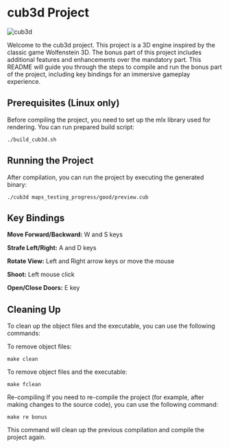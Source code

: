# cub3d Project

![cub3d](https://github.com/paulobeckhauser/cub3d/blob/main/bonus/textures/gif/cub3d.gif)

Welcome to the cub3d project. This project is a 3D engine inspired by the classic game Wolfenstein 3D. The bonus part of this project includes additional features and enhancements over the mandatory part. This README will guide you through the steps to compile and run the bonus part of the project, including key bindings for an immersive gameplay experience.

## Prerequisites (Linux only)
Before compiling the project, you need to set up the mlx library used for rendering. You can run prepared build script:

```./build_cub3d.sh```

## Running the Project
After compilation, you can run the project by executing the generated binary:

```./cub3d maps_testing_progress/good/preview.cub```

## Key Bindings

__Move Forward/Backward:__ W and S keys

__Strafe Left/Right:__ A and D keys

__Rotate View:__ Left and Right arrow keys or move the mouse

__Shoot:__ Left mouse click

__Open/Close Doors:__ E key

## Cleaning Up
To clean up the object files and the executable, you can use the following commands:

To remove object files:

```make clean```

To remove object files and the executable:

```make fclean```

Re-compiling
If you need to re-compile the project (for example, after making changes to the source code), you can use the following command:

```make re bonus```

This command will clean up the previous compilation and compile the project again.
